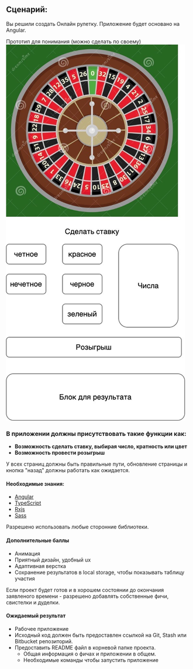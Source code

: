 ## Сценарий:

Вы решили создать Онлайн рулетку. Приложение будет основано на Angular.

Прототип для понимания (можно сделать по своему)  
![alt text](prototype.jpg "Описание будет тут")​

### В приложении должны присутствовать такие функции как:

- **Возможность сделать ставку, выбирая число, кратность или цвет**
- **Возможность провести розыгрыш**

У всех страниц должны быть правильные пути, обновление страницы и кнопка "назад" должны работать как ожидается.

#### Необходимые знания:

- [Angular](https://angular.io/)
- [TypeScript](https://www.typescriptlang.org/)
- [Rxjs](https://github.com/ReactiveX/rxjs)
- [Sass](http://sass-lang.com/)

Разрешено использовать любые сторонние библиотеки.

#### Дополнительные баллы

* Анимация
* Приятный дизайн, удобный ux
* Адаптивная верстка
* Сохранение результатов в local storage, чтобы показывать таблицу участия

Если проект будет готов и в хорошем состоянии до окончания заявленого времени - разрешено добавлять собственные фичи, свистелки и дуделки.

#### Ожидаемый результат

- Рабочее приложение
- Исходный код должен быть предоставлен ссылкой на Git, Stash или Bitbucket репозиторий.
- Предоставить README файл в корневой папке проекта.
  * Общая информация о фичах и приложении в общем.
  * Необходимые команды чтобы запустить приложение
